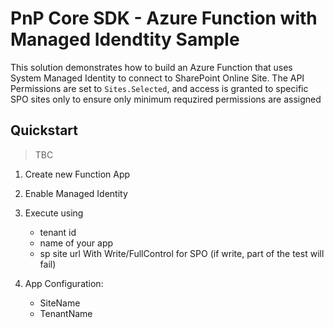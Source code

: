 ﻿# PnP Core SDK - Azure Function with Managed Idendtity Sample

This solution demonstrates how to build an Azure Function that uses System Managed Identity to connect to SharePoint Online Site.
The API Permissions are set to `Sites.Selected`, and access is granted to specific SPO sites only to ensure only minimum requzired permissions are assigned

## Quickstart

> TBC

1. Create new Function App
2. Enable Managed Identity
3. Execute [](./Tools/SetupV2.ps1) using
    - tenant id
    - name of your app
    - sp site url
    With Write/FullControl for SPO (if write, part of the test will fail)

4. App Configuration:
    - SiteName
    - TenantName
